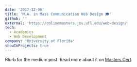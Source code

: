 ```yaml
---
date: '2017-12-06'
title: 'M.A. in Mass Communication Web Design 🎓'
github: ''
external: 'https://onlinemasters.jou.ufl.edu/web-design/'
tech:
  - Academics
  - Web Development
company: 'University of Florida'
showInProjects: true
---
```


Blurb for the medium post. Read more about it on [Masters Cert](https://onlinemasters.jou.ufl.edu/web-design/).
